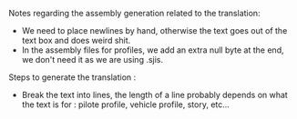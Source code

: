 Notes regarding the assembly generation related to the translation:
  - We need to place newlines by hand, otherwise the text goes out of the text
	box and does weird shit.
  - In the assembly files for profiles, we add an extra null byte at the end, we
    don't need it as we are using .sjis.

Steps to generate the translation :
- Break the text into lines, the length of a line probably depends on what the
  text is for : pilote profile, vehicle profile, story, etc...
